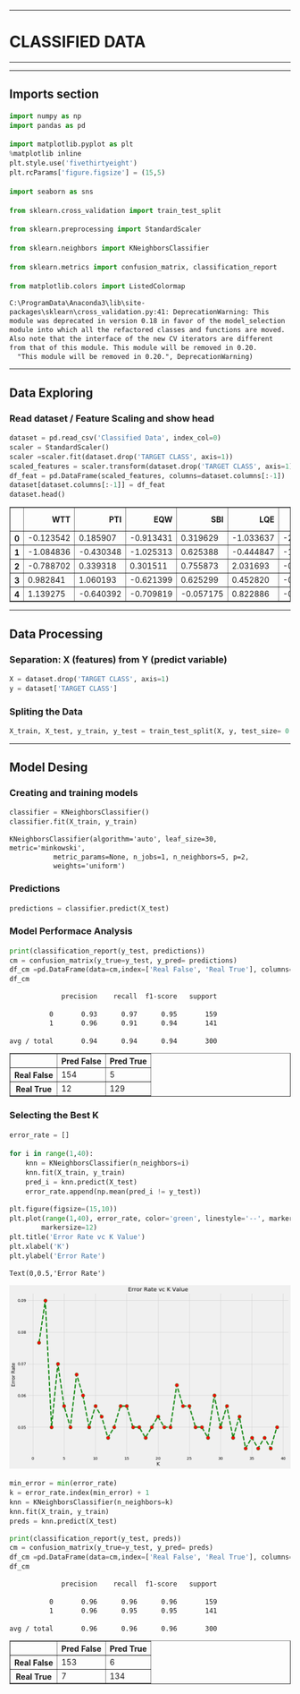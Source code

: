 
___

# CLASSIFIED DATA
___


___
## Imports section


```python
import numpy as np
import pandas as pd

import matplotlib.pyplot as plt
%matplotlib inline
plt.style.use('fivethirtyeight')
plt.rcParams['figure.figsize'] = (15,5)

import seaborn as sns

from sklearn.cross_validation import train_test_split

from sklearn.preprocessing import StandardScaler

from sklearn.neighbors import KNeighborsClassifier

from sklearn.metrics import confusion_matrix, classification_report

from matplotlib.colors import ListedColormap
```

    C:\ProgramData\Anaconda3\lib\site-packages\sklearn\cross_validation.py:41: DeprecationWarning: This module was deprecated in version 0.18 in favor of the model_selection module into which all the refactored classes and functions are moved. Also note that the interface of the new CV iterators are different from that of this module. This module will be removed in 0.20.
      "This module will be removed in 0.20.", DeprecationWarning)
    

___
## Data Exploring

### Read dataset / Feature Scaling and show head


```python
dataset = pd.read_csv('Classified Data', index_col=0)
scaler = StandardScaler()
scaler =scaler.fit(dataset.drop('TARGET CLASS', axis=1))
scaled_features = scaler.transform(dataset.drop('TARGET CLASS', axis=1))
df_feat = pd.DataFrame(scaled_features, columns=dataset.columns[:-1])
dataset[dataset.columns[:-1]] = df_feat
dataset.head()
```




<div>
<style>
    .dataframe thead tr:only-child th {
        text-align: right;
    }

    .dataframe thead th {
        text-align: left;
    }

    .dataframe tbody tr th {
        vertical-align: top;
    }
</style>
<table border="1" class="dataframe">
  <thead>
    <tr style="text-align: right;">
      <th></th>
      <th>WTT</th>
      <th>PTI</th>
      <th>EQW</th>
      <th>SBI</th>
      <th>LQE</th>
      <th>QWG</th>
      <th>FDJ</th>
      <th>PJF</th>
      <th>HQE</th>
      <th>NXJ</th>
      <th>TARGET CLASS</th>
    </tr>
  </thead>
  <tbody>
    <tr>
      <th>0</th>
      <td>-0.123542</td>
      <td>0.185907</td>
      <td>-0.913431</td>
      <td>0.319629</td>
      <td>-1.033637</td>
      <td>-2.308375</td>
      <td>-0.798951</td>
      <td>-1.482368</td>
      <td>-0.949719</td>
      <td>-0.643314</td>
      <td>1</td>
    </tr>
    <tr>
      <th>1</th>
      <td>-1.084836</td>
      <td>-0.430348</td>
      <td>-1.025313</td>
      <td>0.625388</td>
      <td>-0.444847</td>
      <td>-1.152706</td>
      <td>-1.129797</td>
      <td>-0.202240</td>
      <td>-1.828051</td>
      <td>0.636759</td>
      <td>0</td>
    </tr>
    <tr>
      <th>2</th>
      <td>-0.788702</td>
      <td>0.339318</td>
      <td>0.301511</td>
      <td>0.755873</td>
      <td>2.031693</td>
      <td>-0.870156</td>
      <td>2.599818</td>
      <td>0.285707</td>
      <td>-0.682494</td>
      <td>-0.377850</td>
      <td>0</td>
    </tr>
    <tr>
      <th>3</th>
      <td>0.982841</td>
      <td>1.060193</td>
      <td>-0.621399</td>
      <td>0.625299</td>
      <td>0.452820</td>
      <td>-0.267220</td>
      <td>1.750208</td>
      <td>1.066491</td>
      <td>1.241325</td>
      <td>-1.026987</td>
      <td>1</td>
    </tr>
    <tr>
      <th>4</th>
      <td>1.139275</td>
      <td>-0.640392</td>
      <td>-0.709819</td>
      <td>-0.057175</td>
      <td>0.822886</td>
      <td>-0.936773</td>
      <td>0.596782</td>
      <td>-1.472352</td>
      <td>1.040772</td>
      <td>0.276510</td>
      <td>1</td>
    </tr>
  </tbody>
</table>
</div>



___
## Data Processing

### Separation: X (features) from Y (predict variable)


```python
X = dataset.drop('TARGET CLASS', axis=1)
y = dataset['TARGET CLASS']
```

### Spliting the Data


```python
X_train, X_test, y_train, y_test = train_test_split(X, y, test_size= 0.3, random_state=101)
```

___
## Model Desing

### Creating and training models


```python
classifier = KNeighborsClassifier()
classifier.fit(X_train, y_train)
```




    KNeighborsClassifier(algorithm='auto', leaf_size=30, metric='minkowski',
               metric_params=None, n_jobs=1, n_neighbors=5, p=2,
               weights='uniform')



### Predictions


```python
predictions = classifier.predict(X_test)
```

### Model Performace Analysis


```python
print(classification_report(y_test, predictions))
cm = confusion_matrix(y_true=y_test, y_pred= predictions)
df_cm =pd.DataFrame(data=cm,index=['Real False', 'Real True'], columns=['Pred False', 'Pred True'])
df_cm
```

                 precision    recall  f1-score   support
    
              0       0.93      0.97      0.95       159
              1       0.96      0.91      0.94       141
    
    avg / total       0.94      0.94      0.94       300
    
    




<div>
<style>
    .dataframe thead tr:only-child th {
        text-align: right;
    }

    .dataframe thead th {
        text-align: left;
    }

    .dataframe tbody tr th {
        vertical-align: top;
    }
</style>
<table border="1" class="dataframe">
  <thead>
    <tr style="text-align: right;">
      <th></th>
      <th>Pred False</th>
      <th>Pred True</th>
    </tr>
  </thead>
  <tbody>
    <tr>
      <th>Real False</th>
      <td>154</td>
      <td>5</td>
    </tr>
    <tr>
      <th>Real True</th>
      <td>12</td>
      <td>129</td>
    </tr>
  </tbody>
</table>
</div>



### Selecting the Best K


```python
error_rate = []

for i in range(1,40):
    knn = KNeighborsClassifier(n_neighbors=i)
    knn.fit(X_train, y_train)
    pred_i = knn.predict(X_test)
    error_rate.append(np.mean(pred_i != y_test))
```


```python
plt.figure(figsize=(15,10))
plt.plot(range(1,40), error_rate, color='green', linestyle='--', marker='o', markerfacecolor='red',
        markersize=12)
plt.title('Error Rate vc K Value')
plt.xlabel('K')
plt.ylabel('Error Rate')
```




    Text(0,0.5,'Error Rate')




![png](output_20_1.png)



```python
min_error = min(error_rate)
k = error_rate.index(min_error) + 1
knn = KNeighborsClassifier(n_neighbors=k)
knn.fit(X_train, y_train)
preds = knn.predict(X_test)
```


```python
print(classification_report(y_test, preds))
cm = confusion_matrix(y_true=y_test, y_pred= preds)
df_cm =pd.DataFrame(data=cm,index=['Real False', 'Real True'], columns=['Pred False', 'Pred True'])
df_cm
```

                 precision    recall  f1-score   support
    
              0       0.96      0.96      0.96       159
              1       0.96      0.95      0.95       141
    
    avg / total       0.96      0.96      0.96       300
    
    




<div>
<style>
    .dataframe thead tr:only-child th {
        text-align: right;
    }

    .dataframe thead th {
        text-align: left;
    }

    .dataframe tbody tr th {
        vertical-align: top;
    }
</style>
<table border="1" class="dataframe">
  <thead>
    <tr style="text-align: right;">
      <th></th>
      <th>Pred False</th>
      <th>Pred True</th>
    </tr>
  </thead>
  <tbody>
    <tr>
      <th>Real False</th>
      <td>153</td>
      <td>6</td>
    </tr>
    <tr>
      <th>Real True</th>
      <td>7</td>
      <td>134</td>
    </tr>
  </tbody>
</table>
</div>


